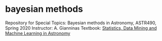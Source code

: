 # bayesian methods
Repository for Special Topics: Bayesian methods in Astronomy, ASTR490, Spring 2020 
Instructor: A. Gianninas
Textbook: [Statistics, Data Mining and Machine Learning in Astronomy](https://press.princeton.edu/books/hardcover/9780691198309/statistics-data-mining-and-machine-learning-in-astronomy)
